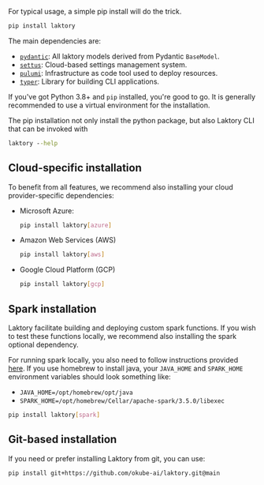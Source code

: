 For typical usage, a simple pip install will do the trick.

```bash
pip install laktory
```

The main dependencies are:

* [`pydantic`](https://pypi.org/project/pydantic/): All laktory models derived from Pydantic `BaseModel`.
* [`settus`](https://pypi.org/project/settus/): Cloud-based settings management system.
* [`pulumi`](https://pypi.org/project/pulumi/): Infrastructure as code tool used to deploy resources.
* [`typer`](https://pypi.org/project/typer/): Library for building CLI applications. 
 

If you've got Python 3.8+ and `pip` installed, you're good to go. 
It is generally recommended to use a virtual environment for the installation. 

The pip installation not only install the python package, but also Laktory CLI that can be invoked with
```cmd
laktory --help
```

## Cloud-specific installation
To benefit from all features, we recommend also installing your cloud provider-specific dependencies:

* Microsoft Azure: 
    ```bash
    pip install laktory[azure]
    ```

* Amazon Web Services (AWS)
    ```bash
    pip install laktory[aws]
    ```

* Google Cloud Platform (GCP)
    ```bash
    pip install laktory[gcp]
    ```


## Spark installation
Laktory facilitate building and deploying custom spark functions. 
If you wish to test these functions locally, we recommend also installing the spark optional dependency.

For running spark locally, you also need to follow instructions provided [here](https://www.machinelearningplus.com/pyspark/install-pyspark-on-mac/). 
If you use homebrew to install java, your `JAVA_HOME` and `SPARK_HOME` environment variables should look something like:
* `JAVA_HOME=/opt/homebrew/opt/java`
* `SPARK_HOME=/opt/homebrew/Cellar/apache-spark/3.5.0/libexec`


```bash
pip install laktory[spark]
```

## Git-based installation
If you need or prefer installing Laktory from git, you can use:
```bash
pip install git+https://github.com/okube-ai/laktory.git@main
```
